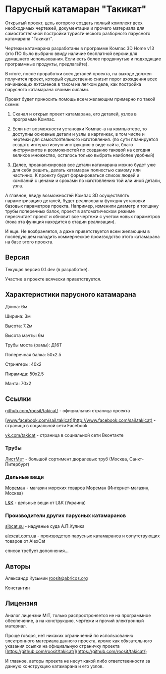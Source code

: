 # Парусный катамаран "Такикат"

Открытый проект, цель которого создать полный комплект всех необходимых чертежей, 
документации и прочего материала для самостоятельной постройки туристического
разборного парусного катамарана "Такикат".

Чертежи катамарана разработаны в программе Компас 3D Home v13 (это ПО было выбрано 
ввиду наличие бесплатной версии для домашнего использования. Если есть более 
продвинутые и подходящие программные продукты, предлагайте).

В итоге, после проработки всех деталей проекта, на выходе
должен получится проект, который существенно снизит порог вхождения 
всех начинающих яхтсменов в таком не легком деле, как постройка парусного 
катамарана своими силами.

Проект будет приносить помощь всем желающим примерно по такой схеме:

1. Скачал и открыл проект катамарана, его деталей, узлов в программе Компас.

2. Если нет возможности установки Компас-а на компьютере, то доступны основные 
детали и узлы в картинках, в том числе и чертежи для самостоятельного изготовления.
(по сути планируется создать интерактивную инструкцию в виде сайта, благо 
инструментов и возможностей по созданию таковой на сегодня великое множество, осталось 
только выбрать наиболее удобный)

3. Далее, проанализировав все детали катамарана можно будет уже для себя решить, 
делать катамаран полностью самому или частично. К проекту будет формироваться 
список людей и компаний с ценами и сроками по изготовлению той или иной детали, узла.

А главное, ввиду возможностей Компас 3D осуществлять параметризацию деталей, будет 
реализована функция установки базовых параметров проекта. 
Например, изменили диаметр и толщину трубы поперечных балок, проект в автоматическом
режиме пересчитает проект и обновит все чертежи с учетом новых 
параметров (пока эта функция находится в стадии реализации). 

И еще. Не возбраняется, а даже приветствуется всем желающим в последующем 
наладить коммерческое производство этого катамарана на базе этого проекта.

## Версия 

Текущая версия 0.1.dev (в разработке).

Участие в проекте всячески приветствуется.


## Характеристики парусного катамарана

Длина: 6м

Ширина: 3м

Высота: 7.2м

Высота мачты: 6м

Трубы моста (рамы): Д16Т

Поперечная балка: 50х2.5

Стрингеры: 40х2

Пирамида: 50x2.5

Мачта: 70х2


## Ссылки

[github.com/roosit/takicat/](https://github.com/roosit/takicat/) - официальная страница проекта

[www.facebook.com/sail.takicat](http://www.facebook.com/sail.takicat) - страница в социальной сети Facebook

[vk.com/takicat](http://vk.com/takicat) - страница в социальной сети Вконтакте

### Трубы

[ЛистМет](http://www.listmet.ru) - большой сортимент дюралевых труб (Москва, Санкт-Питербург)

### Дельные вещи

[Мореман](http://www.moreman.ru/) - магазин морских товаров Мореман (Интернет-магазин, Москва)

[L&K](http://elandka.com/) - дельные вещи от L&K (Украина)


### Производители других парусных катамаранов

[sibcat.su](http://sibcat.su) - надувные суда А.П.Кулика

[alexcat.com.ua](http://alexcat.com.ua/) - производство парусных катамаранов и сопутствующих товаров от AlexCat

список требует дополнения...



## Авторы

Александр Кузьмин <roosit@abricos.org>

Константин


## Лицензия

Аналог лицензии MIT, только распростроняется не на программное обеспечение, а на конструкцию, чертежи и прочий электронный материал.

Проще говоря, нет никаких ограничений по использованию электронного материала данного проекта, 
кроме как обязательного указания ссылки на официальную страничку проекта [https://github.com/roosit/takicat/](https://github.com/roosit/takicat/)

И главное, авторы проекта не несут какой либо ответственности за данную конструкцию катамарана и его узлов.